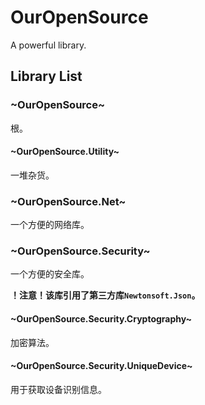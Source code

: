 # OurOpenSource
A powerful library.

## Library List

### ~OurOpenSource~

根。

 #### ~OurOpenSource.Utility~
 
 一堆杂货。

### ~OurOpenSource.Net~

一个方便的网络库。

### ~OurOpenSource.Security~

一个方便的安全库。

**！注意！该库引用了第三方库`Newtonsoft.Json`。**

 #### ~OurOpenSource.Security.Cryptography~
 
 加密算法。

 #### ~OurOpenSource.Security.UniqueDevice~
 
 用于获取设备识别信息。